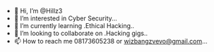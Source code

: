 - 👋 Hi, I’m @Hillz3
- 👀 I’m interested in Cyber Security...
- 🌱 I’m currently learning .Ethical Hacking..
- 💞️ I’m looking to collaborate on .Hacking gigs..
- 📫 How to reach me 08173605238 or wizbangzvevo@gmail.com...

<!---
Hillz3/Hillz3 is a ✨ special ✨ repository because its `README.md` (this file) appears on your GitHub profile.
You can click the Preview link to take a look at your changes.
--->
